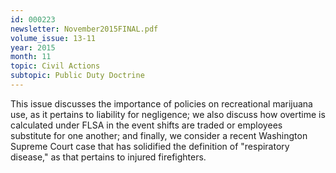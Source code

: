 ```yaml
---
id: 000223
newsletter: November2015FINAL.pdf
volume_issue: 13-11
year: 2015
month: 11
topic: Civil Actions
subtopic: Public Duty Doctrine
---
```


This issue discusses the importance of policies on recreational marijuana use, as it pertains to liability for negligence; we also discuss how overtime is calculated under FLSA in the event shifts are traded or employees substitute for one another; and finally, we consider a recent Washington Supreme Court case that has solidified the definition of "respiratory disease," as that pertains to injured firefighters.